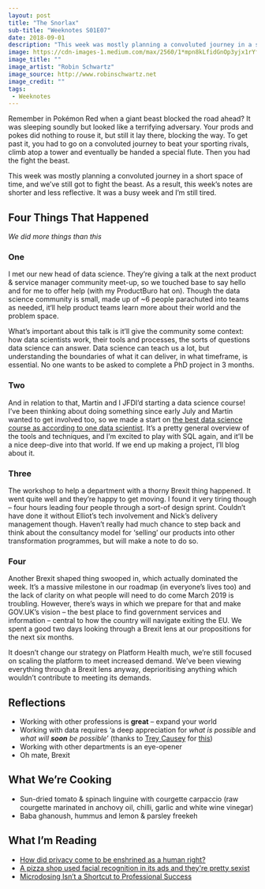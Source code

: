 ```yaml
---
layout: post
title: "The Snorlax"
sub-title: "Weeknotes S01E07"
date: 2018-09-01
description: "This week was mostly planning a convoluted journey in a short space of time, and we’ve still got to fight the beast."
image: https://cdn-images-1.medium.com/max/2560/1*mpn8kLfidGnOp3yjx1rYfw.jpeg
image_title: ""
image_artist: "Robin Schwartz"
image_source: http://www.robinschwartz.net
image_credit: ""
tags:
 - Weeknotes
---
```


Remember in Pokémon Red when a giant beast blocked the road ahead? It was sleeping soundly but looked like a terrifying adversary. Your prods and pokes did nothing to rouse it, but still it lay there, blocking the way. To get past it, you had to go on a convoluted journey to beat your sporting rivals, climb atop a tower and eventually be handed a special flute. Then you had the fight the beast.

This week was mostly planning a convoluted journey in a short space of time, and we’ve still got to fight the beast. As a result, this week’s notes are shorter and less reflective. It was a busy week and I’m still tired.

## Four Things That Happened

_We did more things than this_

### One

I met our new head of data science. They’re giving a talk at the next product & service manager community meet-up, so we touched base to say hello and for me to offer help (with my ProductBuro hat on). Though the data science community is small, made up of ~6 people parachuted into teams as needed, it‘ll help product teams learn more about their world and the problem space.

What’s important about this talk is it’ll give the community some context: how data scientists work, their tools and processes, the sorts of questions data science can answer. Data science can teach us a lot, but understanding the boundaries of what it can deliver, in what timeframe, is essential. No one wants to be asked to complete a PhD project in 3 months.

### Two

And in relation to that, Martin and I JFDI’d starting a data science course! I’ve been thinking about doing something since early July and Martin wanted to get involved too, so we made a start on [the best data science course as according to one data scientist](https://medium.freecodecamp.org/i-ranked-all-the-best-data-science-intro-courses-based-on-thousands-of-data-points-db5dc7e3eb8e). It’s a pretty general overview of the tools and techniques, and I’m excited to play with SQL again, and it’ll be a nice deep-dive into that world. If we end up making a project, I’ll blog about it.

### Three

The workshop to help a department with a thorny Brexit thing happened. It went quite well and they’re happy to get moving. I found it very tiring though – four hours leading four people through a sort-of design sprint. Couldn’t have done it without Elliot’s tech involvement and Nick’s delivery management though. Haven’t really had much chance to step back and think about the consultancy model for ‘selling’ our products into other transformation programmes, but will make a note to do so.

### Four

Another Brexit shaped thing swooped in, which actually dominated the week. It’s a massive milestone in our roadmap (in everyone’s lives too) and the lack of clarity on what people will need to do come March 2019 is troubling. However, there’s ways in which we prepare for that and make GOV.UK’s vision – the best place to find government services and information – central to how the country will navigate exiting the EU. We spent a good two days looking through a Brexit lens at our propositions for the next six months.

It doesn’t change our strategy on Platform Health much, we’re still focused on scaling the platform to meet increased demand. We’ve been viewing everything through a Brexit lens anyway, deprioritising anything which wouldn’t contribute to meeting its demands.

## Reflections

*   Working with other professions is **great** – expand your world
*   Working with data requires ‘a deep appreciation for _what is possible_ and _what will_ **_soon_** _be possible_’  (thanks to [Trey Causey](https://medium.com/u/12a305d5eaad) for [this](https://medium.com/@treycausey/rise-of-the-data-product-manager-2fb9961b21d1))
*   Working with other departments is an eye-opener
*   Oh mate, Brexit

## What We’re Cooking

*   Sun-dried tomato & spinach linguine with courgette carpaccio (raw courgette marinated in anchovy oil, chilli, garlic and white wine vinegar)
*   Baba ghanoush, hummus and lemon & parsley freekeh

## What I’m Reading

- [How did privacy come to be enshrined as a human right?](https://medium.com/if-policy-research/how-did-privacy-come-to-be-enshrined-as-a-human-right-286d97344008)
- [A pizza shop used facial recognition in its ads and they're pretty sexist](https://theoutline.com/post/1528/this-pizza-billboard-used-facial-recognition-tech-to-show-women-ads-for-salad)
- [Microdosing Isn’t a Shortcut to Professional Success](https://medium.com/@ericaavey/microdosing-lsd-made-me-quit-my-job-ba425aa86fcb)